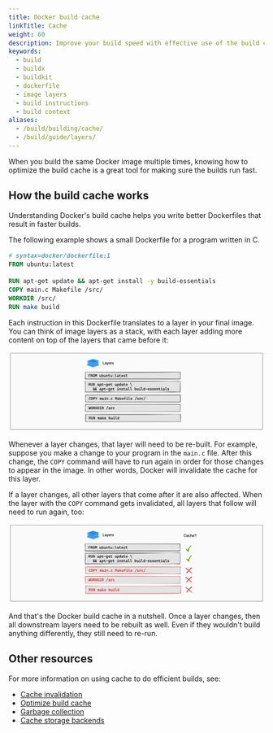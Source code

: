```yaml
---
title: Docker build cache
linkTitle: Cache
weight: 60
description: Improve your build speed with effective use of the build cache
keywords:
  - build
  - buildx
  - buildkit
  - dockerfile
  - image layers
  - build instructions
  - build context
aliases:
  - /build/building/cache/
  - /build/guide/layers/
---
```


When you build the same Docker image multiple times, knowing how to optimize
the build cache is a great tool for making sure the builds run fast.

## How the build cache works

Understanding Docker's build cache helps you write better Dockerfiles that
result in faster builds.

The following example shows a small Dockerfile for a program written in C.

```dockerfile
# syntax=docker/dockerfile:1
FROM ubuntu:latest

RUN apt-get update && apt-get install -y build-essentials
COPY main.c Makefile /src/
WORKDIR /src/
RUN make build
```

Each instruction in this Dockerfile translates to a layer in your final image.
You can think of image layers as a stack, with each layer adding more content
on top of the layers that came before it:

![Image layer diagram](../images/cache-stack.png)

Whenever a layer changes, that layer will need to be re-built. For example,
suppose you make a change to your program in the `main.c` file. After this
change, the `COPY` command will have to run again in order for those changes to
appear in the image. In other words, Docker will invalidate the cache for this
layer.

If a layer changes, all other layers that come after it are also affected. When
the layer with the `COPY` command gets invalidated, all layers that follow will
need to run again, too:

![Image layer diagram, showing cache invalidation](../images/cache-stack-invalidated.png)

And that's the Docker build cache in a nutshell. Once a layer changes, then all
downstream layers need to be rebuilt as well. Even if they wouldn't build
anything differently, they still need to re-run.

## Other resources

For more information on using cache to do efficient builds, see:

- [Cache invalidation](invalidation.md)
- [Optimize build cache](optimization.md)
- [Garbage collection](garbage-collection.md)
- [Cache storage backends](./backends/_index.md)
